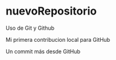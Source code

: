 # nuevoRepositorio
Uso de Git y Github

Mi primera contribucion local para GitHub

Un commit más desde GitHub
